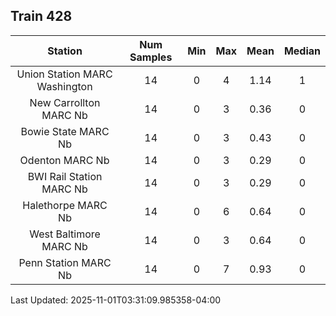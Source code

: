 ## Train 428

| Station | Num Samples | Min | Max | Mean | Median |
| :-----: | :---------: | :-: | :-: | :--: | :----: |
| Union Station MARC Washington | 14 | 0 | 4 | 1.14 | 1 |
| New Carrollton MARC Nb | 14 | 0 | 3 | 0.36 | 0 |
| Bowie State MARC Nb | 14 | 0 | 3 | 0.43 | 0 |
| Odenton MARC Nb | 14 | 0 | 3 | 0.29 | 0 |
| BWI Rail Station MARC Nb | 14 | 0 | 3 | 0.29 | 0 |
| Halethorpe MARC Nb | 14 | 0 | 6 | 0.64 | 0 |
| West Baltimore MARC Nb | 14 | 0 | 3 | 0.64 | 0 |
| Penn Station MARC Nb | 14 | 0 | 7 | 0.93 | 0 |


Last Updated: 2025-11-01T03:31:09.985358-04:00